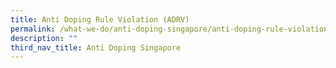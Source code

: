 ```yaml
---
title: Anti Doping Rule Violation (ADRV)
permalink: /what-we-do/anti-doping-singapore/anti-doping-rule-violation/
description: ""
third_nav_title: Anti Doping Singapore
---
```

